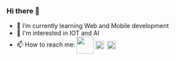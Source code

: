 ### Hi there 👋


- 🌱 I’m currently learning Web and Mobile development
- 🥸 I'm interested in IOT and AI
- 📫 How to reach me: <a href="https://www.linkedin.com/in/asmae-elkarama-b98598232" target="blank"><img align="center" src="https://static.vecteezy.com/system/resources/previews/017/339/624/original/linkedin-icon-free-png.png" height="40" /></a> <a href="https://mail.google.com/mail/u/0/?pli=1#inbox" target="blank"><img align="center" src="https://upload.wikimedia.org/wikipedia/commons/7/7e/Gmail_icon_%282020%29.svg" height="20" /></a> <a href="https://web.facebook.com/Asmae.Elkarama.12" target="blank" ><img align="center" src="https://upload.wikimedia.org/wikipedia/commons/c/cd/Facebook_logo_%28square%29.png" height="20" style ="padding: 3px" /></a>
